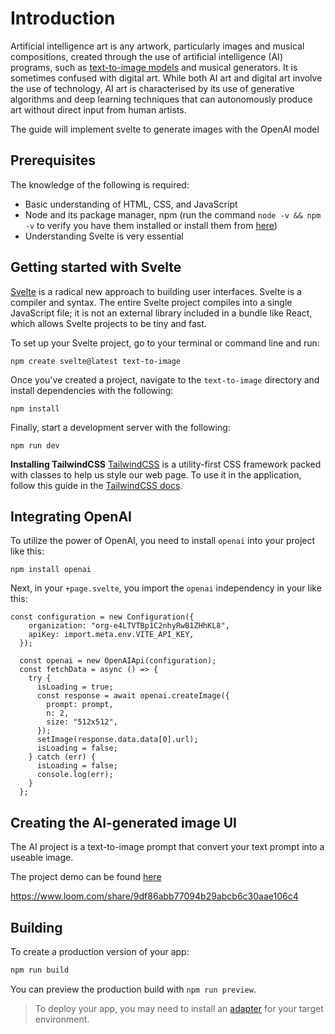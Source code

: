 # Introduction
Artificial intelligence art is any artwork, particularly images and musical compositions, created through the use of artificial intelligence (AI) programs, such as [text-to-image models](https://en.wikipedia.org/wiki/Text-to-image_model) and musical generators. It is sometimes confused with digital art. While both AI art and digital art involve the use of technology, AI art is characterised by its use of generative algorithms and deep learning techniques that can autonomously produce art without direct input from human artists.

The guide will implement svelte to generate images with the OpenAI model

## Prerequisites

The knowledge of the following is required:

- Basic understanding of HTML, CSS, and JavaScript
- Node and its package manager, npm (run the command `node -v && npm -v` to verify you have them installed or install them from [here](https://nodejs.org/en/))
- Understanding Svelte is very essential
## Getting started with Svelte

[Svelte](https://svelte.dev/) is a radical new approach to building user interfaces. Svelte is a compiler and syntax. The entire Svelte project compiles into a single JavaScript file; it is not an external library included in a bundle like React, which allows Svelte projects to be tiny and fast.

To set up your Svelte project, go to your terminal or command line and run:

```
npm create svelte@latest text-to-image
```

Once you've created a project, navigate to the `text-to-image`  directory and install dependencies with the following:

```
npm install
```

Finally, start a development server with the following:

```
npm run dev
```

**Installing TailwindCSS**
[TailwindCSS](https://tailwindcss.com/) is a utility-first CSS framework packed with classes to help us style our web page. To use it in the application, follow this guide in the [TailwindCSS docs](https://tailwindcss.com/docs/guides/sveltekit).

## Integrating OpenAI 
To utilize the power of OpenAI, you need to install `openai` into your project like this:

```
npm install openai
```
Next, in your `+page.svelte`, you import the `openai` independency in your like this:

```
const configuration = new Configuration({
    organization: "org-e4LTVTBp1C2nhyRwB1ZHhKL8",
    apiKey: import.meta.env.VITE_API_KEY,
  });

  const openai = new OpenAIApi(configuration);
  const fetchData = async () => {
    try {
      isLoading = true;
      const response = await openai.createImage({
        prompt: prompt,
        n: 2,
        size: "512x512",
      });
      setImage(response.data.data[0].url);
      isLoading = false;
    } catch (err) {
      isLoading = false;
      console.log(err);
    }
  };
```

## Creating the AI-generated image UI
The AI project is a text-to-image prompt that convert your text prompt into a useable image.

The project demo can be found [here](https://svelte-hack.pages.dev/)

https://www.loom.com/share/9df86abb77094b29abcb6c30aae106c4

## Building

To create a production version of your app:

```bash
npm run build
```

You can preview the production build with `npm run preview`.

> To deploy your app, you may need to install an [adapter](https://kit.svelte.dev/docs/adapters) for your target environment.
